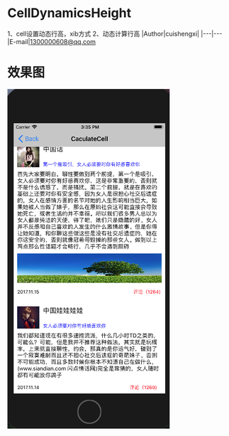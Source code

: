 # CellDynamicsHeight
1、cell设置动态行高，xib方式 2、动态计算行高
|Author|cuishengxi|
|---|---
|E-mail|1300000608@qq.com

效果图
======
![](https://github.com/ShengxiCui/CellDynamicsHeight/blob/master/屏幕快照%202017-11-15%20下午3.35.47.png?raw=true)
